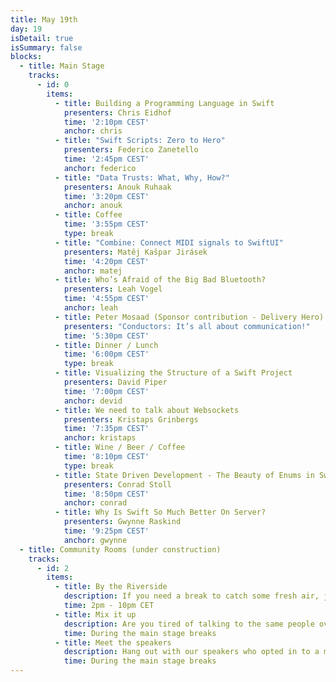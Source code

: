 ```yaml
---
title: May 19th
day: 19
isDetail: true
isSummary: false
blocks:
  - title: Main Stage
    tracks:
      - id: 0
        items:
          - title: Building a Programming Language in Swift
            presenters: Chris Eidhof
            time: '2:10pm CEST'
            anchor: chris
          - title: "Swift Scripts: Zero to Hero"
            presenters: Federico Zanetello
            time: '2:45pm CEST'
            anchor: federico
          - title: "Data Trusts: What, Why, How?"
            presenters: Anouk Ruhaak
            time: '3:20pm CEST'
            anchor: anouk
          - title: Coffee
            time: '3:55pm CEST'
            type: break
          - title: "Combine: Connect MIDI signals to SwiftUI"
            presenters: Matěj Kašpar Jirásek
            time: '4:20pm CEST'
            anchor: matej
          - title: Who’s Afraid of the Big Bad Bluetooth?
            presenters: Leah Vogel 
            time: '4:55pm CEST'
            anchor: leah
          - title: Peter Mosaad (Sponsor contribution - Delivery Hero)
            presenters: "Conductors: It’s all about communication!"
            time: '5:30pm CEST'
          - title: Dinner / Lunch
            time: '6:00pm CEST'
            type: break 
          - title: Visualizing the Structure of a Swift Project
            presenters: David Piper
            time: '7:00pm CEST'
            anchor: devid
          - title: We need to talk about Websockets
            presenters: Kristaps Grinbergs
            time: '7:35pm CEST'
            anchor: kristaps
          - title: Wine / Beer / Coffee
            time: '8:10pm CEST'
            type: break 
          - title: State Driven Development - The Beauty of Enums in Swift
            presenters: Conrad Stoll
            time: '8:50pm CEST'
            anchor: conrad
          - title: Why Is Swift So Much Better On Server?
            presenters: Gwynne Raskind
            time: '9:25pm CEST'
            anchor: gwynne
  - title: Community Rooms (under construction)
    tracks:
      - id: 2
        items:
          - title: By the Riverside
            description: If you need a break to catch some fresh air, join us on our virtual riverside.
            time: 2pm - 10pm CET
          - title: Mix it up 
            description: Are you tired of talking to the same people over and over again? Mix it up in randomly assigned groups.
            time: During the main stage breaks
          - title: Meet the speakers
            description: Hang out with our speakers who opted in to a more personal chat session. Seats are limited.
            time: During the main stage breaks
---
```


